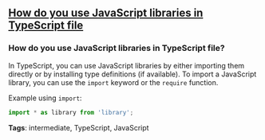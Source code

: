 ## [How do you use JavaScript libraries in TypeScript file](#how-do-you-use-javascript-libraries-in-typescript-file)

### How do you use JavaScript libraries in TypeScript file?

In TypeScript, you can use JavaScript libraries by either importing them directly or by installing type definitions (if available). To import a JavaScript library, you can use the `import` keyword or the `require` function.

Example using `import`:

```typescript
import * as library from 'library';
```

**Tags**: intermediate, TypeScript, JavaScript


